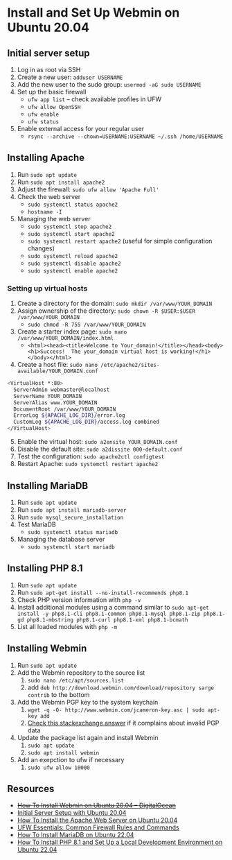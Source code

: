 # Install and Set Up Webmin on Ubuntu 20.04

## Initial server setup
1. Log in as root via SSH
2. Create a new user: `adduser USERNAME`
3. Add the new user to the sudo group: `usermod -aG sudo USERNAME`
4. Set up the basic firewall
    * `ufw app list` – check available profiles in UFW
    * `ufw allow OpenSSH`
    * `ufw enable`
    * `ufw status`
5. Enable external access for your regular user
    * `rsync --archive --chown=USERNAME:USERNAME ~/.ssh /home/USERNAME`

## Installing Apache
1. Run `sudo apt update`
2. Run `sudo apt install apache2`
3. Adjust the firewall: `sudo ufw allow 'Apache Full'`
4. Check the web server
    * `sudo systemctl status apache2`
    * `hostname -I`
5. Managing the web server
    * `sudo systemctl stop apache2`
    * `sudo systemctl start apache2`
    * `sudo systemctl restart apache2` (useful for simple configuration changes)
    * `sudo systemctl reload apache2`
    * `sudo systemctl disable apache2`
    * `sudo systemctl enable apache2`

### Setting up virtual hosts
1. Create a directory for the domain: `sudo mkdir /var/www/YOUR_DOMAIN`
2. Assign ownership of the directory: `sudo chown -R $USER:$USER /var/www/YOUR_DOMAIN`
    * `sudo chmod -R 755 /var/www/YOUR_DOMAIN`
3. Create a starter index page: `sudo nano /var/www/YOUR_DOMAIN/index.html`
    * `<html><head><title>Welcome to Your_domain!</title></head><body><h1>Success!  The your_domain virtual host is working!</h1></body></html>`
4. Create a host file: `sudo nano /etc/apache2/sites-available/YOUR_DOMAIN.conf`
```sh
<VirtualHost *:80>
  ServerAdmin webmaster@localhost
  ServerName YOUR_DOMAIN
  ServerAlias www.YOUR_DOMAIN
  DocumentRoot /var/www/YOUR_DOMAIN
  ErrorLog ${APACHE_LOG_DIR}/error.log
  CustomLog ${APACHE_LOG_DIR}/access.log combined
</VirtualHost>
```
5. Enable the virtual host: `sudo a2ensite YOUR_DOMAIN.conf`
6. Disable the default site: `sudo a2dissite 000-default.conf`
7. Test the configuration: `sudo apache2ctl configtest`
8. Restart Apache: `sudo systemctl restart apache2`

## Installing MariaDB
1. Run `sudo apt update`
2. Run `sudo apt install mariadb-server`
3. Run `sudo mysql_secure_installation`
4. Test MariaDB
    * `sudo systemctl status mariadb`
5. Managing the database server
    * `sudo systemctl start mariadb`

## Installing PHP 8.1
1. Run `sudo apt update`
2. Run `sudo apt-get install --no-install-recommends php8.1`
3. Check PHP version information with `php -v`
4. Install additional modules using a command similar to `sudo apt-get install -y php8.1-cli php8.1-common php8.1-mysql php8.1-zip php8.1-gd php8.1-mbstring php8.1-curl php8.1-xml php8.1-bcmath`
5. List all loaded modules with `php -m`

## Installing Webmin
1. Run `sudo apt update`
2. Add the Webmin repository to the source list
    1. `sudo nano /etc/apt/sources.list`
    2. add `deb http://download.webmin.com/download/repository sarge contrib` to the bottom
3. Add the Webmin PGP key to the system keychain
    1. `wget -q -O- http://www.webmin.com/jcameron-key.asc | sudo apt-key add`
    2. [Check this stackexchange answer](https://askubuntu.com/a/1374609) if it complains about invalid PGP data
4. Update the package list again and install Webmin
    1. `sudo apt update`
    2. `sudo apt install webmin`
5. Add an exepction to ufw if necessary
    1. `sudo ufw allow 10000`

## Resources
* ~~[How To Install Webmin on Ubuntu 20.04 – DigitalOcean](https://www.digitalocean.com/community/tutorials/how-to-install-webmin-on-ubuntu-20-04)~~
* [Initial Server Setup with Ubuntu 20.04](https://www.digitalocean.com/community/tutorials/initial-server-setup-with-ubuntu-20-04)
* [How To Install the Apache Web Server on Ubuntu 20.04](https://www.digitalocean.com/community/tutorials/how-to-install-the-apache-web-server-on-ubuntu-20-04)
* [UFW Essentials: Common Firewall Rules and Commands](https://www.digitalocean.com/community/tutorials/ufw-essentials-common-firewall-rules-and-commands)
* [How To Install MariaDB on Ubuntu 22.04](https://www.digitalocean.com/community/tutorials/how-to-install-mariadb-on-ubuntu-22-04)
* [How To Install PHP 8.1 and Set Up a Local Development Environment on Ubuntu 22.04](https://www.digitalocean.com/community/tutorials/how-to-install-php-8-1-and-set-up-a-local-development-environment-on-ubuntu-22-04)
